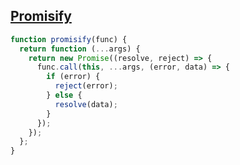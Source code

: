 ## [Promisify](https://www.greatfrontend.com/questions/javascript/promisify)

<!-- notecardId: 1739475068860 -->

```js
function promisify(func) {
  return function (...args) {
    return new Promise((resolve, reject) => {
      func.call(this, ...args, (error, data) => {
        if (error) {
          reject(error);
        } else {
          resolve(data);
        }
      });
    });
  };
}
```
